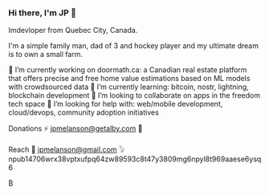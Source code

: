 ### Hi there, I'm JP 👋

Imdevloper from Quebec City, Canada.

I'm a simple family man, dad of 3 and hockey player and my ultimate dream is to own a small farm.

🔭 I’m currently working on doormath.ca: a Canadian real estate platform that offers precise and free home value estimations based on ML models with crowdsourced data
🌱 I’m currently learning: bitcoin, nostr, lightning, blockchain development
👯 I’m looking to collaborate on apps in the freedom tech space
🤔 I’m looking for help with: web/mobile development, cloud/devops, community adoption initiatives

Donations
⚡ jpmelanson@getalby.com 🙏

Reach
📧 jpmelanson@gmail.com
𓅦 npub14706wrx38vptxufpq64zw89593c8t47y3809mg6npyl8t969aaese6ysq6

₿
